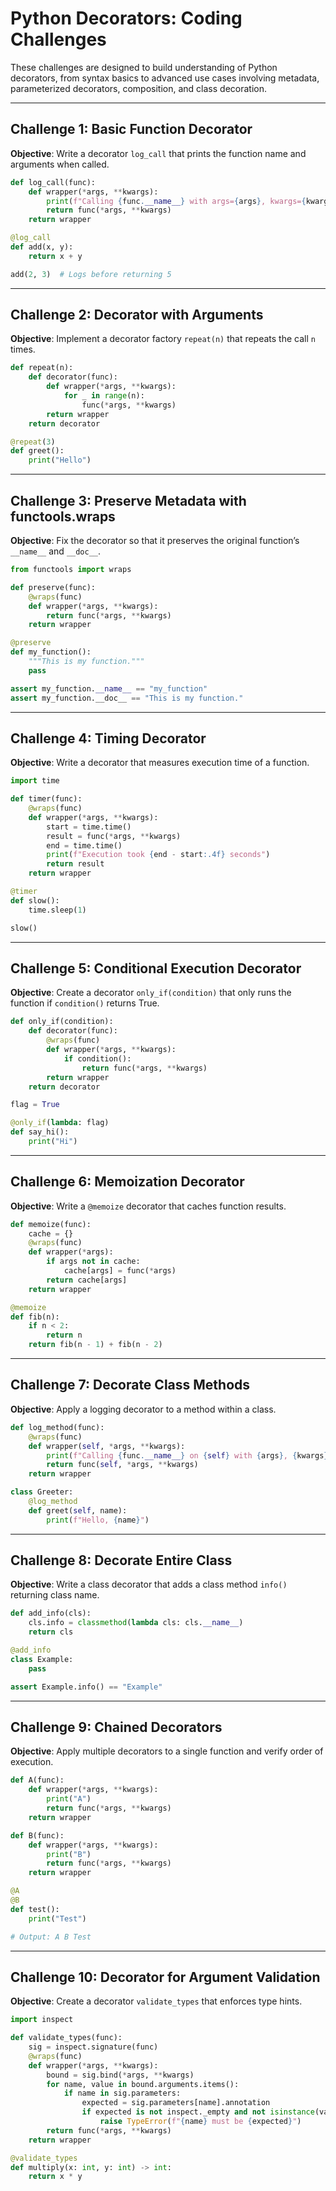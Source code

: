 # Python Decorators: Coding Challenges

These challenges are designed to build understanding of Python decorators, from syntax basics to advanced use cases involving metadata, parameterized decorators, composition, and class decoration.

---

## Challenge 1: Basic Function Decorator

**Objective**: Write a decorator `log_call` that prints the function name and arguments when called.

```python
def log_call(func):
    def wrapper(*args, **kwargs):
        print(f"Calling {func.__name__} with args={args}, kwargs={kwargs}")
        return func(*args, **kwargs)
    return wrapper

@log_call
def add(x, y):
    return x + y

add(2, 3)  # Logs before returning 5
```

---

## Challenge 2: Decorator with Arguments

**Objective**: Implement a decorator factory `repeat(n)` that repeats the call `n` times.

```python
def repeat(n):
    def decorator(func):
        def wrapper(*args, **kwargs):
            for _ in range(n):
                func(*args, **kwargs)
        return wrapper
    return decorator

@repeat(3)
def greet():
    print("Hello")
```

---

## Challenge 3: Preserve Metadata with functools.wraps

**Objective**: Fix the decorator so that it preserves the original function’s `__name__` and `__doc__`.

```python
from functools import wraps

def preserve(func):
    @wraps(func)
    def wrapper(*args, **kwargs):
        return func(*args, **kwargs)
    return wrapper

@preserve
def my_function():
    """This is my function."""
    pass

assert my_function.__name__ == "my_function"
assert my_function.__doc__ == "This is my function."
```

---

## Challenge 4: Timing Decorator

**Objective**: Write a decorator that measures execution time of a function.

```python
import time

def timer(func):
    @wraps(func)
    def wrapper(*args, **kwargs):
        start = time.time()
        result = func(*args, **kwargs)
        end = time.time()
        print(f"Execution took {end - start:.4f} seconds")
        return result
    return wrapper

@timer
def slow():
    time.sleep(1)

slow()
```

---

## Challenge 5: Conditional Execution Decorator

**Objective**: Create a decorator `only_if(condition)` that only runs the function if `condition()` returns True.

```python
def only_if(condition):
    def decorator(func):
        @wraps(func)
        def wrapper(*args, **kwargs):
            if condition():
                return func(*args, **kwargs)
        return wrapper
    return decorator

flag = True

@only_if(lambda: flag)
def say_hi():
    print("Hi")
```

---

## Challenge 6: Memoization Decorator

**Objective**: Write a `@memoize` decorator that caches function results.

```python
def memoize(func):
    cache = {}
    @wraps(func)
    def wrapper(*args):
        if args not in cache:
            cache[args] = func(*args)
        return cache[args]
    return wrapper

@memoize
def fib(n):
    if n < 2:
        return n
    return fib(n - 1) + fib(n - 2)
```

---

## Challenge 7: Decorate Class Methods

**Objective**: Apply a logging decorator to a method within a class.

```python
def log_method(func):
    @wraps(func)
    def wrapper(self, *args, **kwargs):
        print(f"Calling {func.__name__} on {self} with {args}, {kwargs}")
        return func(self, *args, **kwargs)
    return wrapper

class Greeter:
    @log_method
    def greet(self, name):
        print(f"Hello, {name}")
```

---

## Challenge 8: Decorate Entire Class

**Objective**: Write a class decorator that adds a class method `info()` returning class name.

```python
def add_info(cls):
    cls.info = classmethod(lambda cls: cls.__name__)
    return cls

@add_info
class Example:
    pass

assert Example.info() == "Example"
```

---

## Challenge 9: Chained Decorators

**Objective**: Apply multiple decorators to a single function and verify order of execution.

```python
def A(func):
    def wrapper(*args, **kwargs):
        print("A")
        return func(*args, **kwargs)
    return wrapper

def B(func):
    def wrapper(*args, **kwargs):
        print("B")
        return func(*args, **kwargs)
    return wrapper

@A
@B
def test():
    print("Test")

# Output: A B Test
```

---

## Challenge 10: Decorator for Argument Validation

**Objective**: Create a decorator `validate_types` that enforces type hints.

```python
import inspect

def validate_types(func):
    sig = inspect.signature(func)
    @wraps(func)
    def wrapper(*args, **kwargs):
        bound = sig.bind(*args, **kwargs)
        for name, value in bound.arguments.items():
            if name in sig.parameters:
                expected = sig.parameters[name].annotation
                if expected is not inspect._empty and not isinstance(value, expected):
                    raise TypeError(f"{name} must be {expected}")
        return func(*args, **kwargs)
    return wrapper

@validate_types
def multiply(x: int, y: int) -> int:
    return x * y
```


